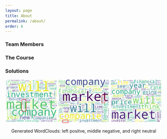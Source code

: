 ```yaml
---
layout: page
title: About
permalink: /about/
order: 6
---
```


### Team Members

### The Course

### Solutions 

![WordCloud chart of word frequency per sentiment class](./images/WordCloud_all_solutions.png "WordCloud chart of word frequency per sentiment class")
<p align="center">
    Generated WordClouds: left positve, middle negative, and right neutral
</p>
